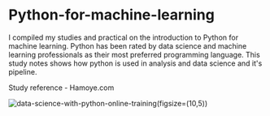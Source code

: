 # Python-for-machine-learning
I compiled my studies and practical on the introduction to Python for machine learning. Python has been rated by data science and machine learning professionals as their most preferred programming language. This study notes shows how python is used in analysis and data science and it's pipeline. 

Study reference - Hamoye.com

![data-science-with-python-online-training](https://user-images.githubusercontent.com/102169299/202244084-2d73b37e-5636-4948-894e-bd031e3dccee.jpg)(figsize=(10,5))
